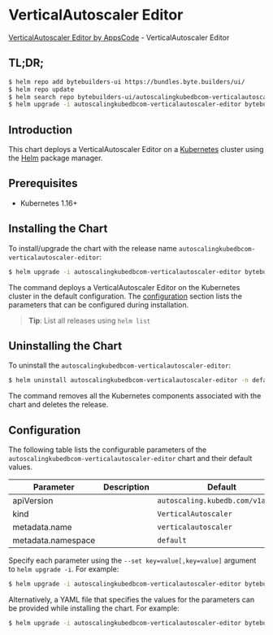 # VerticalAutoscaler Editor

[VerticalAutoscaler Editor by AppsCode](https://byte.builders) - VerticalAutoscaler Editor

## TL;DR;

```bash
$ helm repo add bytebuilders-ui https://bundles.byte.builders/ui/
$ helm repo update
$ helm search repo bytebuilders-ui/autoscalingkubedbcom-verticalautoscaler-editor --version=v0.4.5
$ helm upgrade -i autoscalingkubedbcom-verticalautoscaler-editor bytebuilders-ui/autoscalingkubedbcom-verticalautoscaler-editor -n default --create-namespace --version=v0.4.5
```

## Introduction

This chart deploys a VerticalAutoscaler Editor on a [Kubernetes](http://kubernetes.io) cluster using the [Helm](https://helm.sh) package manager.

## Prerequisites

- Kubernetes 1.16+

## Installing the Chart

To install/upgrade the chart with the release name `autoscalingkubedbcom-verticalautoscaler-editor`:

```bash
$ helm upgrade -i autoscalingkubedbcom-verticalautoscaler-editor bytebuilders-ui/autoscalingkubedbcom-verticalautoscaler-editor -n default --create-namespace --version=v0.4.5
```

The command deploys a VerticalAutoscaler Editor on the Kubernetes cluster in the default configuration. The [configuration](#configuration) section lists the parameters that can be configured during installation.

> **Tip**: List all releases using `helm list`

## Uninstalling the Chart

To uninstall the `autoscalingkubedbcom-verticalautoscaler-editor`:

```bash
$ helm uninstall autoscalingkubedbcom-verticalautoscaler-editor -n default
```

The command removes all the Kubernetes components associated with the chart and deletes the release.

## Configuration

The following table lists the configurable parameters of the `autoscalingkubedbcom-verticalautoscaler-editor` chart and their default values.

|     Parameter      | Description |                   Default                    |
|--------------------|-------------|----------------------------------------------|
| apiVersion         |             | <code>autoscaling.kubedb.com/v1alpha1</code> |
| kind               |             | <code>VerticalAutoscaler</code>              |
| metadata.name      |             | <code>verticalautoscaler</code>              |
| metadata.namespace |             | <code>default</code>                         |


Specify each parameter using the `--set key=value[,key=value]` argument to `helm upgrade -i`. For example:

```bash
$ helm upgrade -i autoscalingkubedbcom-verticalautoscaler-editor bytebuilders-ui/autoscalingkubedbcom-verticalautoscaler-editor -n default --create-namespace --version=v0.4.5 --set apiVersion=autoscaling.kubedb.com/v1alpha1
```

Alternatively, a YAML file that specifies the values for the parameters can be provided while
installing the chart. For example:

```bash
$ helm upgrade -i autoscalingkubedbcom-verticalautoscaler-editor bytebuilders-ui/autoscalingkubedbcom-verticalautoscaler-editor -n default --create-namespace --version=v0.4.5 --values values.yaml
```
